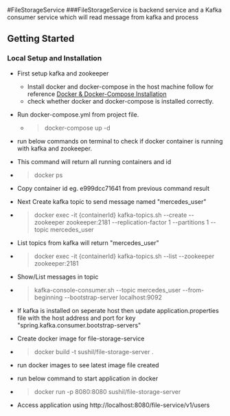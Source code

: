 #FileStorageService
###FileStorageService is backend service and a Kafka consumer service which will read message from kafka and process 
## Getting Started

### Local Setup and Installation
* First setup kafka and zookeeper
  * Install docker and docker-compose in the host machine follow for reference [Docker & Docker-Compose Installation](https://docs.docker.com/engine/install/)
  * check whether docker and docker-compose is installed correctly.
* Run docker-compose.yml from project file.
  * > docker-compose up -d
* run below commands on terminal to check if docker container is running with kafka and zookeeper.
* This command will return all running containers and id
* >docker ps
* Copy container id eg. e999dcc71641  from previous command result
* Next Create kafka topic to send message named "mercedes_user"
* >docker exec -it {containerId} kafka-topics.sh --create --zookeeper zookeeper:2181 --replication-factor 1 --partitions 1 --topic mercedes_user
* List topics from kafka will return "mercedes_user"
* >docker exec -it {containerId} kafka-topics.sh --list --zookeeper zookeeper:2181
* Show/List messages in topic
* >kafka-console-consumer.sh --topic mercedes_user --from-beginning --bootstrap-server localhost:9092

* If kafka is installed on seperate host then update application.properties file with the host address and port for key "spring.kafka.consumer.bootstrap-servers"
* Create docker image for file-storage-service
* >docker build -t sushil/file-storage-server .
* run  docker images to see latest image file created
* run below command to start application in docker
* >docker run -p 8080:8080 sushil/file-storage-server
* Access application using http://localhost:8080/file-service/v1/users